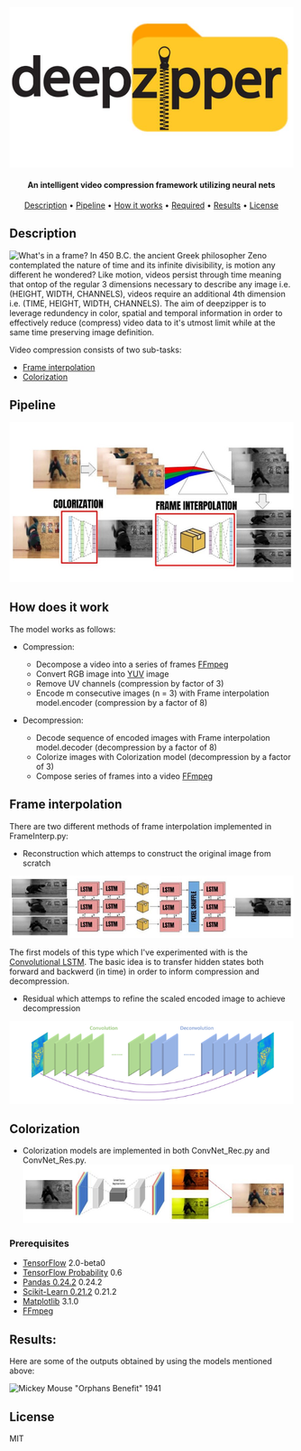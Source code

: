 ![](https://github.com/jomanovic/deepzipper/blob/master/display/logo.jpg)
<h4 align="center">An intelligent video compression framework utilizing neural nets</a></h4>

<p align="center">
  <a href="#description">Description</a> •
  <a href="#pipeline">Pipeline</a> •
  <a href="#how-does-it-work">How it works</a> •
  <a href="#prerequisites">Required</a> •
  <a href="#results">Results</a> •
  <a href="#license">License</a>
</p>

## Description

![What's in a frame](https://medium.com/@civonamo/whats-in-a-frame-zeno-s-paradox-video-compression-and-neural-networks-20c941376142)? In 450 B.C. the ancient Greek philosopher Zeno contemplated the nature of time and its infinite divisibility, is motion any different he wondered? Like motion, videos persist through time meaning that ontop of the regular 3 dimensions necessary to describe any image i.e. (HEIGHT, WIDTH, CHANNELS), videos require an additional 4th dimension i.e. (TIME, HEIGHT, WIDTH, CHANNELS). The aim of deepzipper is to leverage redundency in color, spatial and temporal information in order to effectively reduce (compress) video data to it's utmost limit while at the same time preserving image definition. 

Video compression consists of two sub-tasks:

- <a href="#frame-interpolation">Frame interpolation</a> 
- <a href="#colorization">Colorization</a> 

## Pipeline
![](https://github.com/jomanovic/deepzipper/blob/master/display/pipes.jpg)

## How does it work

The model works as follows:

- Compression: 
  - Decompose a video into a series of frames [FFmpeg](https://ffmpeg.org/)
  - Convert RGB image into [YUV](https://en.wikipedia.org/wiki/YUV) image
  - Remove UV channels (compression by factor of 3)
  - Encode m consecutive images (n = 3) with Frame interpolation model.encoder (compression by a factor of 8)

- Decompression:
  - Decode sequence of encoded images with Frame interpolation model.decoder (decompression by a factor of 8)
  - Colorize images with Colorization model (decompression by a factor of 3)
  - Compose series of frames into a video [FFmpeg](https://ffmpeg.org/)

## Frame interpolation

There are two different methods of frame interpolation implemented in FrameInterp.py:

- Reconstruction which attemps to construct the original image from scratch

![](https://github.com/jomanovic/deepzipper/blob/master/display/interp.jpg)

The first models of this type which I've experimented with is the [Convolutional LSTM](https://arxiv.org/abs/1506.04214). The basic idea is to transfer hidden states both forward and backwerd (in time) in order to inform compression and decompression. 

- Residual which attemps to refine the scaled encoded image to achieve decompression

![](https://github.com/jomanovic/deepzipper/blob/master/display/residual.png)

## Colorization

- Colorization models are implemented in both ConvNet_Rec.py and ConvNet_Res.py.
![](https://github.com/jomanovic/deepzipper/blob/master/display/color.jpg)

### Prerequisites

- [TensorFlow](https://www.tensorflow.org/install/) 2.0-beta0
- [TensorFlow Probability](https://www.tensorflow.org/probability/install) 0.6
- [Pandas 0.24.2](https://pandas.pydata.org/pandas-docs/stable/install.html#) 0.24.2
- [Scikit-Learn 0.21.2](https://scikit-learn.org/stable/index.html) 0.21.2
- [Matplotlib](https://matplotlib.org/) 3.1.0
- [FFmpeg](https://ffmpeg.org/)

## Results:

Here are some of the outputs obtained by using the models mentioned above:

![Mickey Mouse "Orphans Benefit" 1941](https://github.com/jomanovic/deepzipper/blob/master/display/decompressed.gif)

## License
MIT

